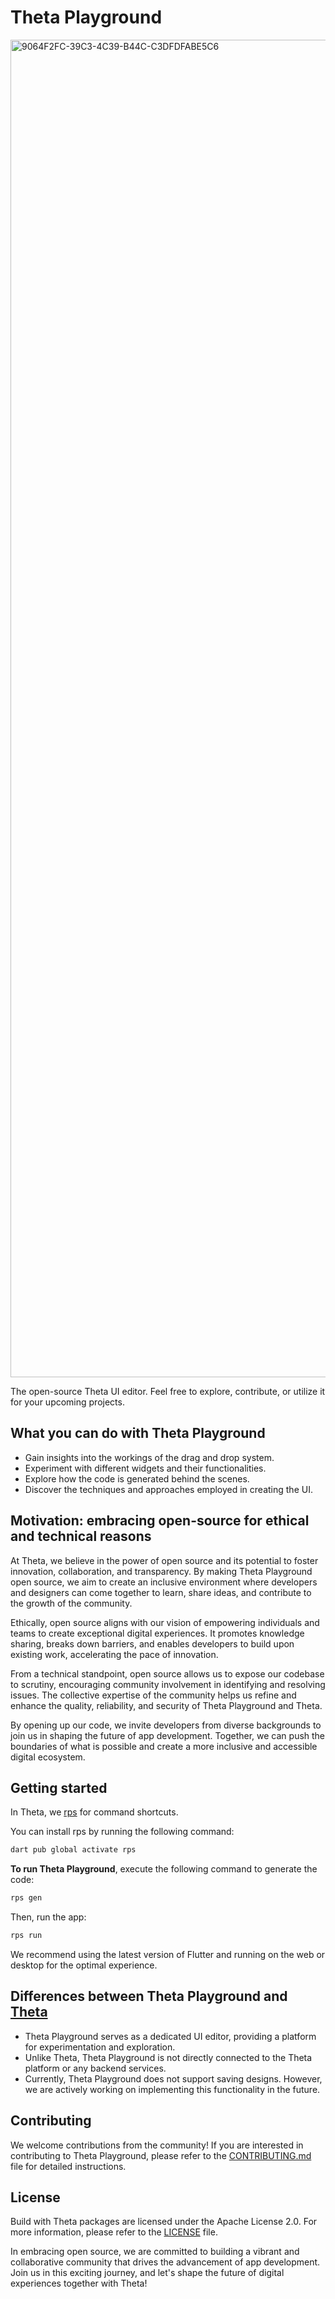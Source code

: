# Theta Playground

<img width="2140" alt="9064F2FC-39C3-4C39-B44C-C3DFDFABE5C6" src="https://github.com/buildwiththeta/buildwiththeta/assets/49411143/76cbde3b-50c2-4475-b83f-c0e94ffd6a27">

The open-source Theta UI editor. Feel free to explore, contribute, or utilize it for your upcoming projects.

## What you can do with Theta Playground

- Gain insights into the workings of the drag and drop system.
- Experiment with different widgets and their functionalities.
- Explore how the code is generated behind the scenes.
- Discover the techniques and approaches employed in creating the UI.

## Motivation: embracing open-source for ethical and technical reasons

At Theta, we believe in the power of open source and its potential to foster innovation, collaboration, and transparency. By making Theta Playground open source, we aim to create an inclusive environment where developers and designers can come together to learn, share ideas, and contribute to the growth of the community.

Ethically, open source aligns with our vision of empowering individuals and teams to create exceptional digital experiences. It promotes knowledge sharing, breaks down barriers, and enables developers to build upon existing work, accelerating the pace of innovation.

From a technical standpoint, open source allows us to expose our codebase to scrutiny, encouraging community involvement in identifying and resolving issues. The collective expertise of the community helps us refine and enhance the quality, reliability, and security of Theta Playground and Theta.

By opening up our code, we invite developers from diverse backgrounds to join us in shaping the future of app development. Together, we can push the boundaries of what is possible and create a more inclusive and accessible digital ecosystem.

## Getting started

In Theta, we [rps](https://pub.dev/packages/rps) for command shortcuts.

You can install rps by running the following command:

```dart
dart pub global activate rps
```

**To run Theta Playground**, execute the following command to generate the code:

```dart
rps gen
```

Then, run the app:

```dart
rps run
```

We recommend using the latest version of Flutter and running on the web or desktop for the optimal experience.

## Differences between Theta Playground and [Theta](https://buildwiththeta.com)

- Theta Playground serves as a dedicated UI editor, providing a platform for experimentation and exploration.
- Unlike Theta, Theta Playground is not directly connected to the Theta platform or any backend services.
- Currently, Theta Playground does not support saving designs. However, we are actively working on implementing this functionality in the future.

## Contributing

We welcome contributions from the community! If you are interested in contributing to Theta Playground, please refer to the [CONTRIBUTING.md](https://github.com/buildwiththeta/buildwiththeta/blob/main/CONTRIBUTING.md) file for detailed instructions.

## License

Build with Theta packages are licensed under the Apache License 2.0. For more information, please refer to the [LICENSE](https://github.com/buildwiththeta/buildwiththeta/blob/main/LICENSE) file.

In embracing open source, we are committed to building a vibrant and collaborative community that drives the advancement of app development. Join us in this exciting journey, and let's shape the future of digital experiences together with Theta!